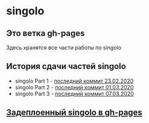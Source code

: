 # singolo

## Это ветка gh-pages

Здесь хранятся все части работы по singolo

## История сдачи частей singolo

- singolo Part 1 - [последний коммит 23.02.2020](https://github.com/NikitaMigushev/singolo/commit/494265bf7a8cf4ce3ab9b0c4e6c9cb3b560f6b82)
- singolo Part 2 - [последний коммит 01.03.2020](https://github.com/NikitaMigushev/singolo/commit/6be7c08ad1cc8984f94db9e884138082ed25da7d)
- singolo Part 3 - [последний коммит 07.03.2020](https://github.com/NikitaMigushev/singolo/commits?author=NikitaMigushev)

## [Задеплоенный singolo в gh-pages](https://nikitamigushev.github.io/singolo/index.html)
